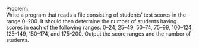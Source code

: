 Problem:  
Write a program that reads a file consisting of students’ test scores in the range  0–200. It should then determine the number of students having scores in each of the following ranges:  0–24,  25–49,  50–74,  75–99, 100–124,  125–149,  150–174, and  175–200. Output the score ranges and the number of students. 